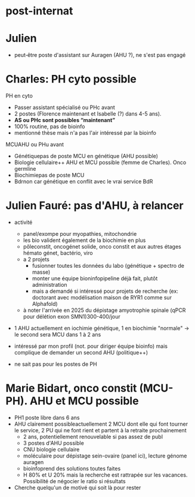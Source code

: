 # post-internat




# Julien

- peut‑être poste d'assistant sur Auragen (AHU ?), ne s'est pas engagé

# Charles: PH cyto possible

PH en cyto
- Passer assistant spécialisé ou PHc avant
- 2 postes (Florence maintenant et Isabelle (?) dans 4-5 ans). 
- **AS ou PHc sont possibles “maintenant”**
- 100% routine, pas de bioinfo
- mentionné thèse mais n'a pas l'air intéressé par la bioinfo

MCUAHU ou PHu avant 
- Génétiquepas de poste MCU en génétique (AHU possible)
- Biologie cellulaire++ AHU et MCU possible (femme de Charles). Onco germline 
- Biochimiepas de poste MCU
- Bdrnon car génétique en conflit avec le vrai service BdR

# Julien Fauré: pas d'AHU, à relancer

- activité
    - panel/exompe pour myopathies, mitochondrie
    - les bio valident également de la biochimie en plus
    - pôleconstit, oncogénet solide, onco constit et aux autres étages hémato génet, bactério, viro
    - a 2 projets 
        - fusionner toutes les données du labo (génétique + spectro de masse)
        - monter une équipe bioninfopipeline déjà fait, plutôt administration
        - mais a demandé si intéressé pour projets de recherche (ex: doctorant avec modélisation maison de RYR1 comme sur Alphafold)
    - à noter l'arrivée en 2025 du dépistage amyotrophie spinale (qPCR pour délétion exon SMN1)300-400/jour

- 1 AHU actuellement en iochimie génétique, 1 en biochimie "normale" -> le second sera MCU dans 1 à 2 ans
- intéressé par mon profil (not. pour diriger équipe bioinfo) mais complique de demander un second AHU (politique++)
- ne sait pas pour les postes de PH

# Marie Bidart, onco constit (MCU-PH). AHU et MCU possible

- PH1 poste libre dans 6 ans
- AHU clairement possibleactuellement 2 MCU dont elle qui font tourner le service, 2 PU qui ne font rient et partent à la retraite prochainement
    - 2 ans, potentiellement renouvelable si pas assez de publ
    - 3 postes d'AHU possible
    - CNU biologie cellulaire
    - moléculaire pour dépistage sein-ovaire (panel ici), lecture génome auragen
    - bioinfoprend des solutions toutes faites
    - H 80% et U 20% mais la recherche est rattrapée sur les vacances. Possibilité de négocier le ratio si résultats
- Cherche quelqu'un de motivé qui soit là pour rester
